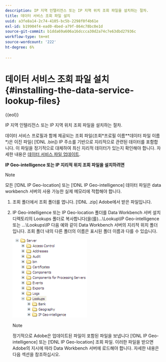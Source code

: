 ```yaml
---
description: IP 지역 인텔리전스 또는 IP 지역 위치 조회 파일을 설치하는 절차.
title: 데이터 서비스 조회 파일 설치
uuid: a3fe8a14-2c74-4105-bc5b-2298f0f4b61e
exl-id: b19904f4-ead0-4bed-a79f-864c78bc0e1d
source-git-commit: b1dda69a606a16dccca30d2a74c7e63dbd27936c
workflow-type: tm+mt
source-wordcount: '222'
ht-degree: 6%

---
```


# 데이터 서비스 조회 파일 설치{#installing-the-data-service-lookup-files}

{{eol}}

IP 지역 인텔리전스 또는 IP 지역 위치 조회 파일을 설치하는 절차.

데이터 서비스 프로필과 함께 제공되는 조회 파일(조회\*프로필 이름*\*데이터 파일 이름*)은 이진 파일( [!DNL .bin]) IP 주소를 기반으로 지리적으로 관련된 데이터를 포함합니다. 이 파일을 정기적으로 대체하여 최신 지리적 데이터가 있는지 확인해야 합니다. 자세한 내용은 [데이터 서비스 파일 업데이트](../../../../home/c-geo-oview/c-wk-data-svcs/c-updt-data-svc-files.md#concept-2b3d11e4cb814fc09add5de58a87045c).

**IP Geo-intelligence 또는 IP 지리적 위치 조회 파일을 설치하려면**

>[!NOTE]
>
>모든 [!DNL IP Geo-location] 또는 [!DNL IP Geo-intelligence] 데이터 파일은 data workbench 서버의 사용 가능한 실제 메모리에 적합해야 합니다.

1. 조회 폴더에서 조회 폴더를 엽니다. [!DNL .zip] Adobe에서 받은 파일입니다.
1. IP Geo-intelligence 또는 IP Geo-location 폴더를 Data Workbench 서버 설치 디렉토리의 Lookups 폴더로 복사합니다(을(를)...\Lookup\IP Geo-intelligence 또는 ...\Lookups\IP 다음 예와 같이 Data Workbench 서버의 지리적 위치 폴더입니다. 조회 폴더 내의 다른 폴더의 이름은 표시된 폴더 이름과 다를 수 있습니다.

   ![단계 정보](assets/Geo_installLookups_dirIP.png)

   >[!NOTE]
   >
   >정기적으로 Adobe은 업데이트된 파일이 포함된 파일을 보냅니다 [!DNL IP Geo-intelligence] 또는 [!DNL IP Geo-location] 조회 파일. 이러한 파일을 받으면 Adobe의 지시에 따라 Data Workbench 서버에 로드해야 합니다. 자세한 내용은 다음 섹션을 참조하십시오.
